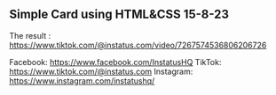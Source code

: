 ## Simple Card using HTML&CSS 15-8-23
The result : https://www.tiktok.com/@instatus.com/video/7267574536806206726

Facebook: https://www.facebook.com/InstatusHQ
TikTok: https://www.tiktok.com/@instatus.com
Instagram: https://www.instagram.com/instatushq/
